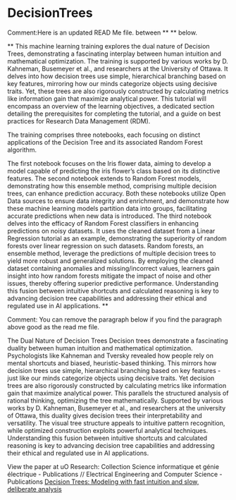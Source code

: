 # DecisionTrees

Comment:Here is an updated READ Me file. between ** ** below. 

** 
This machine learning training explores the dual nature of Decision Trees, demonstrating a fascinating interplay between human intuition and mathematical optimization. The training is supported by various works by D. Kahneman, Busemeyer et al., and researchers at the University of Ottawa. It delves into how decision trees use simple, hierarchical branching based on key features, mirroring how our minds categorize objects using decisive traits. Yet, these trees are also rigorously constructed by calculating metrics like information gain that maximize analytical power. This tutorial will encompass an overview of the learning objectives, a dedicated section detailing the prerequisites for completing the tutorial, and a guide on best practices for Research Data Management (RDM).

The training comprises three notebooks, each focusing on distinct applications of the Decision Tree and its associated Random Forest algorithm.

The first notebook focuses on the Iris flower data, aiming to develop a model capable of predicting the iris flower’s class based on its distinctive features. The second notebook extends to Random Forest models, demonstrating how this ensemble method, comprising multiple decision trees, can enhance prediction accuracy. Both these notebooks utilize Open Data sources to ensure data integrity and enrichment, and demonstrate how these machine learning models partition data into groups, facilitating accurate predictions when new data is introduced.  The third notebook delves into the efficacy of Random Forest classifiers in enhancing predictions on noisy datasets. It uses the cleaned dataset from a Linear Regression tutorial as an example, demonstrating the superiority of random forests over linear regression on such datasets. Random forests, an ensemble method, leverage the predictions of multiple decision trees to yield more robust and generalized solutions. By employing the cleaned dataset containing anomalies and missing/incorrect values, learners gain insight into how random forests mitigate the impact of noise and other issues, thereby offering superior predictive performance. Understanding this fusion between intuitive shortcuts and calculated reasoning is key to advancing decision tree capabilities and addressing their ethical and regulated use in AI applications.
**

Comment: You can remove the paragraph below if you find the paragraph above good as the read me file.

The Dual Nature of Decision Trees Decision trees demonstrate a fascinating duality between human intuition and mathematical optimization. Psychologists like Kahneman and Tversky revealed how people rely on mental shortcuts and biased, heuristic-based thinking. This mirrors how decision trees use simple, hierarchical branching based on key features - just like our minds categorize objects using decisive traits. Yet decision trees are also rigorously constructed by calculating metrics like information gain that maximize analytical power. This parallels the structured analysis of rational thinking, optimizing the tree mathematically. Supported by various works by D. Kahneman, Busemeyer et al., and researchers at the university of Ottawa, this duality gives decision trees their interpretability and versatility. The visual tree structure appeals to intuitive pattern recognition, while optimized construction exploits powerful analytical techniques. Understanding this fusion between intuitive shortcuts and calculated reasoning is key to advancing decision tree capabilities and addressing their ethical and regulated use in AI applications.

View the paper at uO Research:
Collection	Science informatique et génie électrique - Publications // Electrical Engineering and Computer Science - Publications
[Decision Trees: Modeling with fast intuition and slow, deliberate analysis](https://ruor.uottawa.ca/handle/10393/45456)

